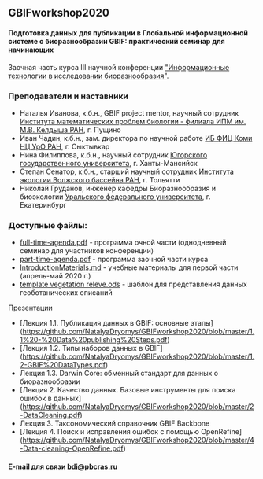 ## GBIFworkshop2020
#### Подготовка данных для публикации в Глобальной информационной системе о биоразнообразии GBIF: практический семинар для начинающих 
Заочная часть курса III научной конференции ["Информационные технологии в исследовании биоразнообразия"](https://insma.urfu.ru/conf/itbio).

### Преподаватели и наставники
* Наталья Иванова, к.б.н., GBIF project mentor, научный сотрудник [Института математических проблем биологии - филиала ИПМ им. М.В. Келдыша РАН](https://www.impb.ru/), г. Пущино
* Иван Чадин, к.б.н., зам. директора по научной работе [ИБ ФИЦ Коми НЦ УрО РАН](https://www.ib.komisc.ru/rus/), г. Сыктывкар
* Нина Филиппова, к.б.н., научный сотрудник [Югорского государственного университета](https://www.ugrasu.ru/), г. Ханты-Мансийск
* Степан Сенатор, к.б.н., старший научный сотрудник [Института экологии Волжского бассейна РАН](http://www.ievbras.ru/), г. Тольятти
* Николай Груданов, инженер кафедры Биоразнообразия и биоэкологии [Уральского федерального университета](https://urfu.ru/ru/), г. Екатеринбург

### Доступные файлы:
* [full-time-agenda.pdf](https://github.com/NatalyaDryomys/GBIFworkshop2020/blob/master/WorkshopGBIF_Ekaterinburg2020.pdf) - программа очной части (однодневный семинар для участников конференции)
* [part-time-agenda.pdf](https://github.com/NatalyaDryomys/GBIFworkshop2020/blob/master/part-time-agenda.pdf) - программа заочной части курса
* [IntroductionMaterials.md](https://github.com/NatalyaDryomys/GBIFworkshop2020/blob/master/IntroductionMaterials.md) - учебные материалы для первой части (апрель-май 2020 г.)
* [template vegetation releve.ods](https://github.com/NatalyaDryomys/GBIFworkshop2020/blob/master/template%20vegetation%20releve.ods) - шаблон для представления данных геоботанических описаний


Презентации
* [Лекция 1.1. Публикация данных в GBIF: основные этапы] (https://github.com/NatalyaDryomys/GBIFworkshop2020/blob/master/1.1%20-%20Data%20publishing%20Steps.pdf)
* [Лекция 1.2. Типы наборов данных в GBIF] (https://github.com/NatalyaDryomys/GBIFworkshop2020/blob/master/1.2-GBIF%20DataTypes.pdf)
* Лекция 1.3. Darwin Core: обменный стандарт для данных о биоразнообразии
* [Лекция 2. Качество данных. Базовые инструменты для поиска ошибок в данных] (https://github.com/NatalyaDryomys/GBIFworkshop2020/blob/master/2-DataCleaning.pdf)
* Лекция 3. Таксономический справочник GBIF Backbone
* [Лекция 4. Поиск и исправления ошибок с помощью OpenRefine] (https://github.com/NatalyaDryomys/GBIFworkshop2020/blob/master/4-Data-cleaning-OpenRefine.pdf)


#### E-mail для связи bdi@pbcras.ru
